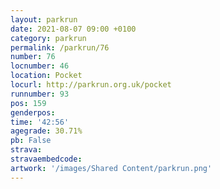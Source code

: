 ```yaml
---
layout: parkrun
date: 2021-08-07 09:00 +0100
category: parkrun
permalink: /parkrun/76
number: 76
locnumber: 46
location: Pocket
locurl: http://parkrun.org.uk/pocket
runnumber: 93
pos: 159
genderpos: 
time: '42:56'
agegrade: 30.71%
pb: False
strava: 
stravaembedcode:
artwork: '/images/Shared Content/parkrun.png'
---
```

